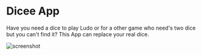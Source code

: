 # Dicee App

  Have you need a dice to play Ludo or for a other game who need's two dice but you can't find it? This App can replace your real dice.



![screenshot](https://img2.picload.org/image/ddwlopdr/diceeimage.png)
